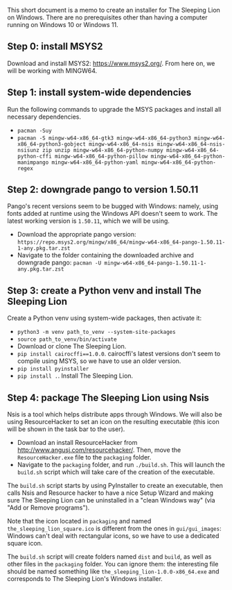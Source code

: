 This short document is a memo to create an installer for The Sleeping Lion on Windows. There are no prerequisites other than having a computer running on Windows 10 or Windows 11.

## Step 0: install MSYS2
Download and install MSYS2: https://www.msys2.org/. From here on, we will be working with MINGW64.

## Step 1: install system-wide dependencies
Run the following commands to upgrade the MSYS packages and install all necessary dependencies.
- `pacman -Suy`
- `pacman -S mingw-w64-x86_64-gtk3 mingw-w64-x86_64-python3 mingw-w64-x86_64-python3-gobject mingw-w64-x86_64-nsis mingw-w64-x86_64-nsis-nsisunz zip unzip mingw-w64-x86_64-python-numpy mingw-w64-x86_64-python-cffi mingw-w64-x86_64-python-pillow mingw-w64-x86_64-python-manimpango mingw-w64-x86_64-python-yaml mingw-w64-x86_64-python-regex`

## Step 2: downgrade pango to version 1.50.11
Pango's recent versions seem to be bugged with Windows: namely, using fonts added at runtime using the Windows API doesn't seem to work. The latest working version is `1.50.11`, which we will be using.
- Download the appropriate pango version: `https://repo.msys2.org/mingw/x86_64/mingw-w64-x86_64-pango-1.50.11-1-any.pkg.tar.zst`
- Navigate to the folder containing the downloaded archive and downgrade pango: `pacman -U mingw-w64-x86_64-pango-1.50.11-1-any.pkg.tar.zst`

## Step 3: create a Python venv and install The Sleeping Lion
Create a Python venv using system-wide packages, then activate it:
- `python3 -m venv path_to_venv --system-site-packages`
- `source path_to_venv/bin/activate`
- Download or clone The Sleeping Lion.
- `pip install cairocffi==1.0.0`. cairocffi's latest versions don't seem to compile using MSYS, so we have to use an older version.
- `pip install pyinstaller`
- `pip install .`. Install The Sleeping Lion.

## Step 4: package The Sleeping Lion using Nsis
Nsis is a tool which helps distribute apps through Windows. We will also be using ResourceHacker to set an icon on the resulting executable (this icon will be shown in the task bar to the user).
- Download an install ResourceHacker from http://www.angusj.com/resourcehacker/. Then, move the `ResourceHacker.exe` file to the `packaging` folder.
- Navigate to the `packaging` folder, and run `./build.sh`. This will launch the `build.sh` script which will take care of the creation of the executable.

The `build.sh` script starts by using PyInstaller to create an executable, then calls Nsis and Resource hacker to have a nice Setup Wizard and making sure The Sleeping Lion can be uninstalled in a "clean Windows way" (via "Add or Remove programs").

 Note that the icon located in `packaging` and named `the_sleeping_lion_square.ico` is different from the ones in `gui/gui_images`: Windows can't deal with rectangular icons, so we have to use a dedicated square icon.

The `build.sh` script will create folders named `dist` and `build`, as well as other files in the `packaging` folder. You can ignore them: the interesting file should be named something like `the_sleeping_lion-1.0.0-x86_64.exe` and corresponds to The Sleeping Lion's Windows installer.